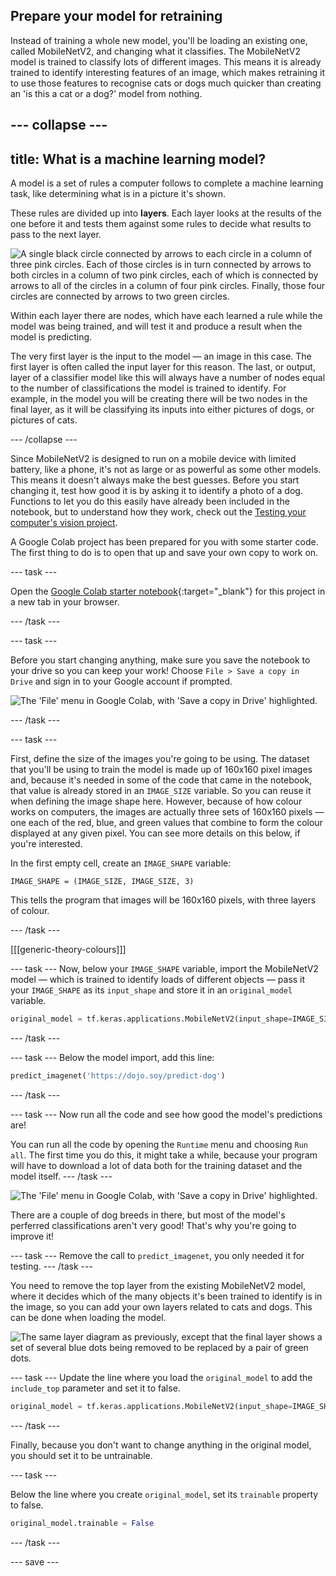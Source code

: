 ## Prepare your model for retraining

Instead of training a whole new model, you'll be loading an existing one, called MobileNetV2, and changing what it classifies. The MobileNetV2 model is trained to classify lots of different images. This means it is already trained to identify interesting features of an image, which makes retraining it to use those features to recognise cats or dogs much quicker than creating an 'is this a cat or a dog?' model from nothing.

--- collapse ---
---
title: What is a machine learning model?
---

A model is a set of rules a computer follows to complete a machine learning task, like determining what is in a picture it's shown.

These rules are divided up into **layers**. Each layer looks at the results of the one before it and tests them against some rules to decide what results to pass to the next layer.

![A single black circle connected by arrows to each circle in a column of three pink circles. Each of those circles is in turn connected by arrows to both circles in a column of two pink circles, each of which is connected by arrows to all of the circles in a column of four pink circles. Finally, those four circles are connected by arrows to two green circles.](images/neural_network_diagram.png)

Within each layer there are nodes, which have each learned a rule while the model was being trained, and will test it and produce a result when the model is predicting.

The very first layer is the input to the model — an image in this case. The first layer is often called the input layer for this reason. The last, or output, layer of a classifier model like this will always have a number of nodes equal to the number of classifications the model is trained to identify. For example, in the model you will be creating there will be two nodes in the final layer, as it will be classifying its inputs into either pictures of dogs, or pictures of cats.

--- /collapse ---

Since MobileNetV2 is designed to run on a mobile device with limited battery, like a phone, it's not as large or as powerful as some other models. This means it doesn't always make the best guesses. Before you start changing it, test how good it is by asking it to identify a photo of a dog. Functions to let you do this easily have already been included in the notebook, but to understand how they work, check out the [Testing your computer's vision project](#).

A Google Colab project has been prepared for you with some starter code. The first thing to do is to open that up and save your own copy to work on.

--- task ---

Open the [Google Colab starter notebook](https://colab.research.google.com/drive/1uKqhEOSu9pIKVwgw4GOHqeq-jzPaYYMH#scrollTo=gebsfn75wKRg){:target="_blank"}  for this project in a new tab in your browser.

--- /task ---

--- task ---

Before you start changing anything, make sure you save the notebook to your drive so you can keep your work! Choose `File > Save a copy in Drive` and sign in to your Google account if prompted.

![The 'File' menu in Google Colab, with 'Save a copy in Drive' highlighted.](images/save_to_drive.png)

--- /task ---

--- task ---

First, define the size of the images you're going to be using. The dataset that you'll be using to train the model is made up of 160x160 pixel images and, because it's needed in some of the code that came in the notebook, that value is already stored in an `IMAGE_SIZE` variable. So you can reuse it when defining the image shape here. However, because of how colour works on computers, the images are actually three sets of 160x160 pixels — one each of the red, blue, and green values that combine to form the colour displayed at any given pixel. You can see more details on this below, if you're interested.

In the first empty cell, create an `IMAGE_SHAPE` variable:

```python3
IMAGE_SHAPE = (IMAGE_SIZE, IMAGE_SIZE, 3)
```

This tells the program that images will be 160x160 pixels, with three layers of colour.

--- /task ---

[[[generic-theory-colours]]]

--- task ---
Now, below your `IMAGE_SHAPE` variable, import the MobileNetV2 model — which is trained to identify loads of different objects — pass it your `IMAGE_SHAPE` as its `input_shape` and store it in an `original_model` variable.

```python
original_model = tf.keras.applications.MobileNetV2(input_shape=IMAGE_SIZE)
```
--- /task ---

--- task ---
Below the model import, add this line:

```python
predict_imagenet('https://dojo.soy/predict-dog')
```

--- /task ---

--- task ---
Now run all the code and see how good the model's predictions are!

You can run all the code by opening the `Runtime` menu and choosing `Run all`. The first time you do this, it might take a while, because your program will have to download a lot of data both for the training dataset and the model itself.
--- /task ---

![The 'File' menu in Google Colab, with 'Save a copy in Drive' highlighted.](images/dog_prediction_original.png)

There are a couple of dog breeds in there, but most of the model's perferred classifications aren't very good! That's why you're going to improve it!

--- task ---
Remove the call to `predict_imagenet`, you only needed it for testing.
--- /task ---

You need to remove the top layer from the existing MobileNetV2 model, where it decides which of the many objects it's been trained to identify is in the image, so you can add your own layers related to cats and dogs. This can be done when loading the model.

![The same layer diagram as previously, except that the final layer shows a set of several blue dots being removed to be replaced by a pair of green dots.](./images/layer_change.png)

--- task ---
Update the line where you load the `original_model` to add the `include_top` parameter and set it to false.

```python
original_model = tf.keras.applications.MobileNetV2(input_shape=IMAGE_SHAPE, include_top=False)
```
--- /task ---

Finally, because you don't want to change anything in the original model, you should set it to be untrainable.

--- task ---

Below the line where you create `original_model`, set its `trainable` property to false.

```python
original_model.trainable = False
```

--- /task ---

--- save ---